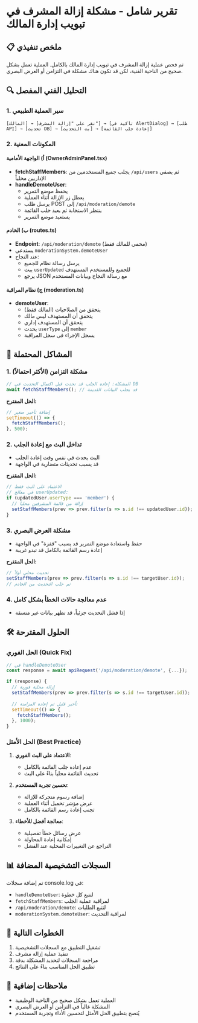 # تقرير شامل - مشكلة إزالة المشرف في تبويب إدارة المالك

## 📋 ملخص تنفيذي
تم فحص عملية إزالة المشرف في تبويب إدارة المالك بالكامل. العملية تعمل بشكل صحيح من الناحية الفنية، لكن قد تكون هناك مشكلة في التزامن أو العرض البصري.

## 🔍 التحليل الفني المفصل

### 1. سير العملية الطبيعي
```
[المالك] → [نقر على "إزالة المشرف"] → [تأكيد في AlertDialog] → [طلب API] → [تحديث DB] → [بث التحديث] → [إعادة جلب القائمة]
```

### 2. المكونات المعنية

#### أ) الواجهة الأمامية (OwnerAdminPanel.tsx)
- **fetchStaffMembers**: يجلب جميع المستخدمين من `/api/users` ثم يصفي الإداريين محلياً
- **handleDemoteUser**: 
  - يحفظ موضع التمرير
  - يعطل زر الإزالة أثناء العملية
  - يرسل طلب POST إلى `/api/moderation/demote`
  - ينتظر الاستجابة ثم يعيد جلب القائمة
  - يستعيد موضع التمرير

#### ب) الخادم (routes.ts)
- **Endpoint**: `/api/moderation/demote` (محمي للمالك فقط)
- يستدعي `moderationSystem.demoteUser`
- عند النجاح:
  - يرسل رسالة نظام للجميع
  - يبث `userUpdated` للجميع وللمستخدم المستهدف
  - يرجع JSON مع رسالة النجاح وبيانات المستخدم

#### ج) نظام المراقبة (moderation.ts)
- **demoteUser**:
  - يتحقق من الصلاحيات (المالك فقط)
  - يتحقق أن المستهدف ليس مالك
  - يتحقق أن المستهدف إداري
  - يحدث `userType` إلى `member`
  - يسجل الإجراء في سجل المراقبة

## 🐛 المشاكل المحتملة

### 1. مشكلة التزامن (الأكثر احتمالاً)
```javascript
// المشكلة: إعادة الجلب قد تحدث قبل اكتمال التحديث في DB
await fetchStaffMembers(); // قد يجلب البيانات القديمة
```

**الحل المقترح:**
```javascript
// إضافة تأخير صغير
setTimeout(() => {
  fetchStaffMembers();
}, 500);
```

### 2. تداخل البث مع إعادة الجلب
- البث يحدث في نفس وقت إعادة الجلب
- قد يسبب تحديثات متضاربة في الواجهة

**الحل المقترح:**
```javascript
// الاعتماد على البث فقط
// في معالج userUpdated:
if (updatedUser.userType === 'member') {
  // إزالة من قائمة المشرفين محلياً
  setStaffMembers(prev => prev.filter(s => s.id !== updatedUser.id));
}
```

### 3. مشكلة العرض البصري
- حفظ واستعادة موضع التمرير قد يسبب "قفزة" في الواجهة
- إعادة رسم القائمة بالكامل قد تبدو غريبة

**الحل المقترح:**
```javascript
// تحديث محلي أولاً
setStaffMembers(prev => prev.filter(s => s.id !== targetUser.id));
// ثم جلب التحديث من الخادم
```

### 4. عدم معالجة حالات الخطأ بشكل كامل
- إذا فشل التحديث جزئياً، قد تظهر بيانات غير متسقة

## 🛠️ الحلول المقترحة

### الحل الفوري (Quick Fix)
```javascript
// في handleDemoteUser
const response = await apiRequest('/api/moderation/demote', {...});

if (response) {
  // إزالة محلية فورية
  setStaffMembers(prev => prev.filter(s => s.id !== targetUser.id));
  
  // تأخير قليل ثم إعادة المزامنة
  setTimeout(() => {
    fetchStaffMembers();
  }, 1000);
}
```

### الحل الأمثل (Best Practice)
1. **الاعتماد على البث الفوري**:
   - عدم إعادة جلب القائمة بالكامل
   - تحديث القائمة محلياً بناءً على البث

2. **تحسين تجربة المستخدم**:
   - إضافة رسوم متحركة للإزالة
   - عرض مؤشر تحميل أثناء العملية
   - تجنب إعادة رسم القائمة بالكامل

3. **معالجة أفضل للأخطاء**:
   - عرض رسائل خطأ تفصيلية
   - إمكانية إعادة المحاولة
   - التراجع عن التغييرات المحلية عند الفشل

## 📊 السجلات التشخيصية المضافة
تم إضافة سجلات console.log في:
- `handleDemoteUser`: لتتبع كل خطوة
- `fetchStaffMembers`: لمراقبة عملية الجلب
- `/api/moderation/demote`: لتتبع الطلبات
- `moderationSystem.demoteUser`: لمراقبة التحديث

## 🎯 الخطوات التالية
1. تشغيل التطبيق مع السجلات التشخيصية
2. تنفيذ عملية إزالة مشرف
3. مراجعة السجلات لتحديد المشكلة بدقة
4. تطبيق الحل المناسب بناءً على النتائج

## 📝 ملاحظات إضافية
- العملية تعمل بشكل صحيح من الناحية الوظيفية
- المشكلة غالباً في التزامن أو العرض البصري
- يُنصح بتطبيق الحل الأمثل لتحسين الأداء وتجربة المستخدم